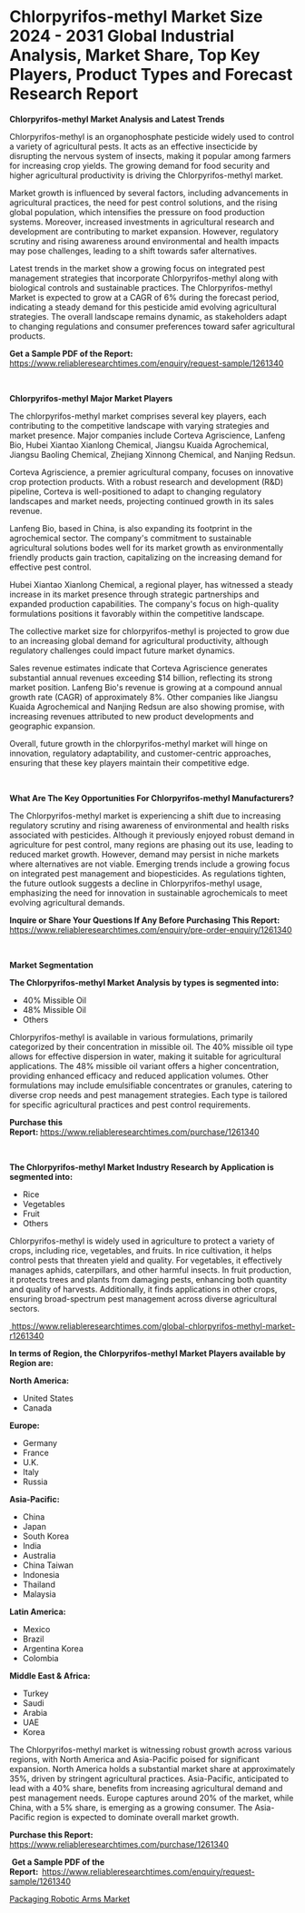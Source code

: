 <p><h1>Chlorpyrifos-methyl Market Size 2024 - 2031 Global Industrial Analysis, Market Share, Top Key Players, Product Types and Forecast Research Report</h1></p><p><strong>Chlorpyrifos-methyl Market Analysis and Latest Trends</strong></p>
<p><p>Chlorpyrifos-methyl is an organophosphate pesticide widely used to control a variety of agricultural pests. It acts as an effective insecticide by disrupting the nervous system of insects, making it popular among farmers for increasing crop yields. The growing demand for food security and higher agricultural productivity is driving the Chlorpyrifos-methyl market.</p><p>Market growth is influenced by several factors, including advancements in agricultural practices, the need for pest control solutions, and the rising global population, which intensifies the pressure on food production systems. Moreover, increased investments in agricultural research and development are contributing to market expansion. However, regulatory scrutiny and rising awareness around environmental and health impacts may pose challenges, leading to a shift towards safer alternatives.</p><p>Latest trends in the market show a growing focus on integrated pest management strategies that incorporate Chlorpyrifos-methyl along with biological controls and sustainable practices. The Chlorpyrifos-methyl Market is expected to grow at a CAGR of 6% during the forecast period, indicating a steady demand for this pesticide amid evolving agricultural strategies. The overall landscape remains dynamic, as stakeholders adapt to changing regulations and consumer preferences toward safer agricultural products.</p></p>
<p><strong>Get a Sample PDF of the Report:&nbsp;</strong> <a href="https://www.reliableresearchtimes.com/enquiry/request-sample/1261340?utm_campaign=1735&utm_medium=2&utm_source=Github&utm_content=ia&utm_term=01112024&utm_id=chlorpyrifos-methyl">https://www.reliableresearchtimes.com/enquiry/request-sample/1261340</a></p>
<p>&nbsp;</p>
<p><strong>Chlorpyrifos-methyl Major Market Players</strong></p>
<p><p>The chlorpyrifos-methyl market comprises several key players, each contributing to the competitive landscape with varying strategies and market presence. Major companies include Corteva Agriscience, Lanfeng Bio, Hubei Xiantao Xianlong Chemical, Jiangsu Kuaida Agrochemical, Jiangsu Baoling Chemical, Zhejiang Xinnong Chemical, and Nanjing Redsun.</p><p>Corteva Agriscience, a premier agricultural company, focuses on innovative crop protection products. With a robust research and development (R&D) pipeline, Corteva is well-positioned to adapt to changing regulatory landscapes and market needs, projecting continued growth in its sales revenue.</p><p>Lanfeng Bio, based in China, is also expanding its footprint in the agrochemical sector. The company's commitment to sustainable agricultural solutions bodes well for its market growth as environmentally friendly products gain traction, capitalizing on the increasing demand for effective pest control.</p><p>Hubei Xiantao Xianlong Chemical, a regional player, has witnessed a steady increase in its market presence through strategic partnerships and expanded production capabilities. The company's focus on high-quality formulations positions it favorably within the competitive landscape.</p><p>The collective market size for chlorpyrifos-methyl is projected to grow due to an increasing global demand for agricultural productivity, although regulatory challenges could impact future market dynamics. </p><p>Sales revenue estimates indicate that Corteva Agriscience generates substantial annual revenues exceeding $14 billion, reflecting its strong market position. Lanfeng Bio's revenue is growing at a compound annual growth rate (CAGR) of approximately 8%. Other companies like Jiangsu Kuaida Agrochemical and Nanjing Redsun are also showing promise, with increasing revenues attributed to new product developments and geographic expansion.</p><p>Overall, future growth in the chlorpyrifos-methyl market will hinge on innovation, regulatory adaptability, and customer-centric approaches, ensuring that these key players maintain their competitive edge.</p></p>
<p>&nbsp;</p>
<p><strong>What Are The Key Opportunities For Chlorpyrifos-methyl Manufacturers?</strong></p>
<p><p>The Chlorpyrifos-methyl market is experiencing a shift due to increasing regulatory scrutiny and rising awareness of environmental and health risks associated with pesticides. Although it previously enjoyed robust demand in agriculture for pest control, many regions are phasing out its use, leading to reduced market growth. However, demand may persist in niche markets where alternatives are not viable. Emerging trends include a growing focus on integrated pest management and biopesticides. As regulations tighten, the future outlook suggests a decline in Chlorpyrifos-methyl usage, emphasizing the need for innovation in sustainable agrochemicals to meet evolving agricultural demands.</p></p>
<p><strong>Inquire or Share Your Questions If Any Before Purchasing This Report:</strong> <a href="https://www.reliableresearchtimes.com/enquiry/pre-order-enquiry/1261340?utm_campaign=1735&utm_medium=2&utm_source=Github&utm_content=ia&utm_term=01112024&utm_id=chlorpyrifos-methyl">https://www.reliableresearchtimes.com/enquiry/pre-order-enquiry/1261340</a></p>
<p>&nbsp;</p>
<p><strong>Market Segmentation</strong></p>
<p><strong>The Chlorpyrifos-methyl Market Analysis by types is segmented into:</strong></p>
<p><ul><li>40% Missible Oil</li><li>48% Missible Oil</li><li>Others</li></ul></p>
<p><p>Chlorpyrifos-methyl is available in various formulations, primarily categorized by their concentration in missible oil. The 40% missible oil type allows for effective dispersion in water, making it suitable for agricultural applications. The 48% missible oil variant offers a higher concentration, providing enhanced efficacy and reduced application volumes. Other formulations may include emulsifiable concentrates or granules, catering to diverse crop needs and pest management strategies. Each type is tailored for specific agricultural practices and pest control requirements.</p></p>
<p><strong>Purchase this Report:&nbsp;</strong><a href="https://www.reliableresearchtimes.com/purchase/1261340?utm_campaign=1735&utm_medium=2&utm_source=Github&utm_content=ia&utm_term=01112024&utm_id=chlorpyrifos-methyl">https://www.reliableresearchtimes.com/purchase/1261340</a></p>
<p>&nbsp;</p>
<p><strong>The Chlorpyrifos-methyl Market Industry Research by Application is segmented into:</strong></p>
<p><ul><li>Rice</li><li>Vegetables</li><li>Fruit</li><li>Others</li></ul></p>
<p><p>Chlorpyrifos-methyl is widely used in agriculture to protect a variety of crops, including rice, vegetables, and fruits. In rice cultivation, it helps control pests that threaten yield and quality. For vegetables, it effectively manages aphids, caterpillars, and other harmful insects. In fruit production, it protects trees and plants from damaging pests, enhancing both quantity and quality of harvests. Additionally, it finds applications in other crops, ensuring broad-spectrum pest management across diverse agricultural sectors.</p></p>
<p><a href="https://www.reliableresearchtimes.com/global-chlorpyrifos-methyl-market-r1261340?utm_campaign=1735&utm_medium=2&utm_source=Github&utm_content=ia&utm_term=01112024&utm_id=chlorpyrifos-methyl">&nbsp;https://www.reliableresearchtimes.com/global-chlorpyrifos-methyl-market-r1261340</a></p>
<p><strong>In terms of Region, the Chlorpyrifos-methyl Market Players available by Region are:</strong></p>
<p>
    <p> <strong> North America: </strong>
        <ul>
            <li>United States</li>
            <li>Canada</li>
        </ul>
        </p> 
    <p> <strong> Europe: </strong>
        <ul>
            <li>Germany</li>
            <li>France</li>
            <li>U.K.</li>
            <li>Italy</li>
            <li>Russia</li>
        </ul>
        </p> 
    <p> <strong> Asia-Pacific: </strong>
        <ul>
            <li>China</li>
            <li>Japan</li>
            <li>South Korea</li>
            <li>India</li>
            <li>Australia</li>
            <li>China Taiwan</li>
            <li>Indonesia</li>
            <li>Thailand</li>
            <li>Malaysia</li>
        </ul>
        </p> 
    <p> <strong> Latin America: </strong>
        <ul>
            <li>Mexico</li>
            <li>Brazil</li>
            <li>Argentina Korea</li>
            <li>Colombia</li>
        </ul>
        </p> 
    <p> <strong> Middle East & Africa: </strong>
        <ul>
            <li>Turkey</li>
            <li>Saudi</li>
            <li>Arabia</li>
            <li>UAE</li>
            <li>Korea</li>
        </ul>
    </p>
    </p>
<p><p>The Chlorpyrifos-methyl market is witnessing robust growth across various regions, with North America and Asia-Pacific poised for significant expansion. North America holds a substantial market share at approximately 35%, driven by stringent agricultural practices. Asia-Pacific, anticipated to lead with a 40% share, benefits from increasing agricultural demand and pest management needs. Europe captures around 20% of the market, while China, with a 5% share, is emerging as a growing consumer. The Asia-Pacific region is expected to dominate overall market growth.</p></p>
<p><strong>Purchase this Report: </strong><a href="https://www.reliableresearchtimes.com/purchase/1261340?utm_campaign=1735&utm_medium=2&utm_source=Github&utm_content=ia&utm_term=01112024&utm_id=chlorpyrifos-methyl">https://www.reliableresearchtimes.com/purchase/1261340</a></p>
<p>&nbsp;<strong>Get a Sample PDF of the Report:&nbsp;&nbsp;</strong><a href="https://www.reliableresearchtimes.com/enquiry/request-sample/1261340?utm_campaign=1735&utm_medium=2&utm_source=Github&utm_content=ia&utm_term=01112024&utm_id=chlorpyrifos-methyl">https://www.reliableresearchtimes.com/enquiry/request-sample/1261340</a></p>
<p><strong></strong></p>
<p><p><a href="https://issuu.com/reportprime-2/docs/packaging-robotic-arms-market-size-_cfed5314f12525?utm_campaign=1735&utm_medium=2&utm_source=Github&utm_content=ia&utm_term=01112024&utm_id=chlorpyrifos-methyl">Packaging Robotic Arms Market</a></p></p>
